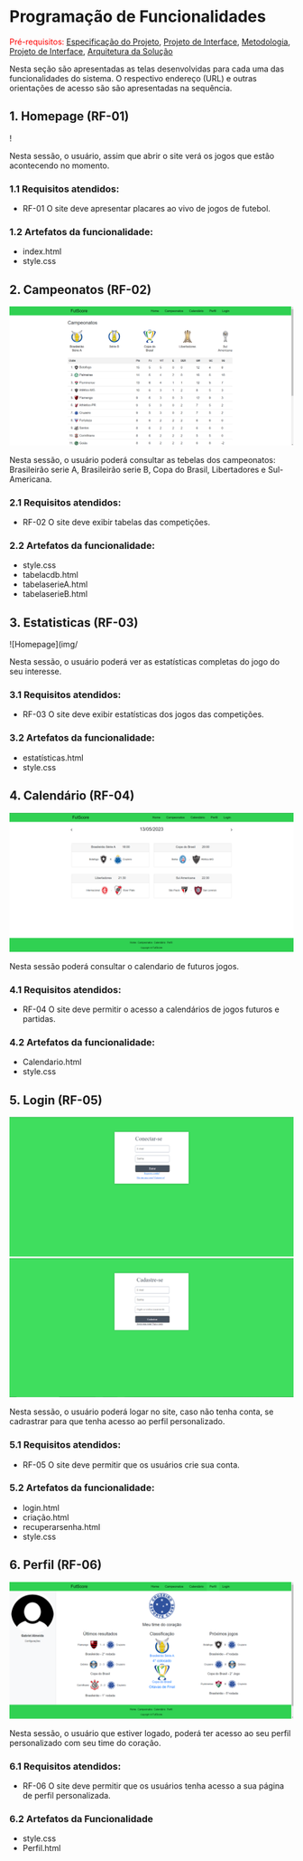 # Programação de Funcionalidades

<span style="color:red">Pré-requisitos: <a href="2-Especificação do Projeto.md"> Especificação do Projeto</a></span>, <a href="3-Projeto de Interface.md"> Projeto de Interface</a>, <a href="4-Metodologia.md"> Metodologia</a>, <a href="3-Projeto de Interface.md"> Projeto de Interface</a>, <a href="5-Arquitetura da Solução.md"> Arquitetura da Solução</a>

Nesta seção são apresentadas as telas desenvolvidas para cada uma das funcionalidades
do sistema. O respectivo endereço (URL) e outras orientações de acesso são são
apresentadas na sequência.

## 1. Homepage (RF-01)
!

Nesta sessão, o usuário, assim que abrir o site verá os jogos que estão acontecendo no momento.
### 1.1 Requisitos atendidos:
* RF-01 O site deve apresentar placares ao vivo de jogos de futebol.

### 1.2 Artefatos da funcionalidade:
* index.html
* style.css

## 2. Campeonatos (RF-02)
![Homepage](img/Campeonatotabela1.png)


Nesta sessão, o usuário poderá consultar as tebelas dos campeonatos: Brasileirão serie A, Brasileirão serie B, Copa do Brasil, Libertadores e Sul-Americana.

### 2.1 Requisitos atendidos:
* RF-02  O site deve exibir tabelas das competições.

### 2.2 Artefatos da funcionalidade:
* style.css
* tabelacdb.html
* tabelaserieA.html
* tabelaserieB.html

## 3. Estatisticas (RF-03)

![Homepage](img/

Nesta sessão, o usuário poderá ver as estatísticas completas do jogo do seu interesse.

### 3.1 Requisitos atendidos:
* RF-03 O site deve exibir estatísticas dos jogos das competições.

### 3.2 Artefatos da funcionalidade:

* estatísticas.html
* style.css

## 4. Calendário (RF-04)

![Homepage](img/calendario1.png)

Nesta sessão poderá consultar o calendario de futuros jogos.

### 4.1 Requisitos atendidos:
* RF-04 O site deve permitir o acesso a calendários de jogos futuros e partidas.

### 4.2 Artefatos da funcionalidade:

* Calendario.html
* style.css


## 5. Login (RF-05)

![Homepage](img/login1.png)
![Homepage](img/cadastre1.png)

Nesta sessão, o usuário poderá logar no site, caso não tenha conta, se cadrastrar para que tenha acesso ao perfil personalizado.

### 5.1 Requisitos atendidos:
* RF-05 O site deve permitir que os usuários crie sua conta.

### 5.2 Artefatos da funcionalidade:

* login.html
* criação.html
* recuperarsenha.html
* style.css

## 6. Perfil (RF-06)

![Homepage](img/perfil1.png)

Nesta sessão, o usuário que estiver logado, poderá ter acesso ao seu perfil personalizado com seu time do coração.

### 6.1 Requisitos atendidos:
* RF-06 O site deve permitir que os usuários tenha acesso a sua página de perfil personalizada.

### 6.2 Artefatos da Funcionalidade

* style.css
* Perfil.html
